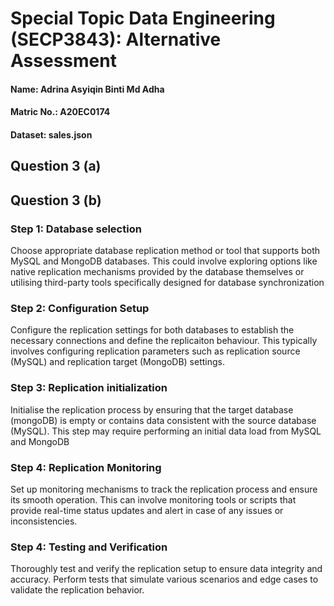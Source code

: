 # Special Topic Data Engineering (SECP3843): Alternative Assessment

#### Name: Adrina Asyiqin Binti Md Adha
#### Matric No.: A20EC0174
#### Dataset: sales.json

## Question 3 (a)

 
## Question 3 (b)
### Step 1: Database selection
Choose appropriate database replication method or tool that supports both MySQL and MongoDB databases. This could involve exploring options like native replication mechanisms provided by the database themselves or utilising third-party tools specifically designed for database synchronization

### Step 2: Configuration Setup
Configure the replication settings for both databases to establish the necessary connections and define the replicaiton behaviour. This typically involves configuring replication parameters such as replication source (MySQL) and replication target (MongoDB) settings.

### Step 3: Replication initialization
Initialise the replication process by ensuring that the target database (mongoDB) is empty or contains data consistent with the source database (MySQL). This step may require performing an initial data load from MySQL and MongoDB

### Step 4: Replication Monitoring
Set up monitoring mechanisms to track the replication process and ensure its smooth operation. This can involve monitoring tools or scripts that provide real-time status updates and alert in case of any issues or inconsistencies.

### Step 4: Testing and Verification
Thoroughly test and verify the replication setup to ensure data integrity and accuracy. Perform tests that simulate various scenarios and edge cases to validate the replication behavior.
